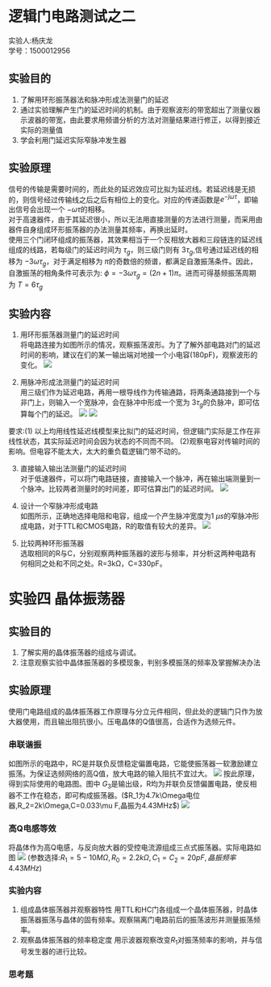 # 逻辑门电路测试之二
<div class="author"> 实验人:杨庆龙<br/>学号：1500012956
</div>

## 实验目的
1. 了解用环形振荡器法和脉冲形成法测量门的延迟
2. 通过实验理解产生门的延迟时间的机制。由于观察波形的带宽超出了测量仪器示波器的带宽，由此要求用频谱分析的方法对测量结果进行修正，以得到接近实际的测量值
3. 学会利用门延迟实际窄脉冲发生器

## 实验原理
信号的传输是需要时间的，而此处的延迟效应可比拟为延迟线。若延迟线是无损的，则信号经过传输线之后之后有相位上的变化。对应的传递函数是$e^{-j\omega\tau}$，即输出信号会出现一个 $-\omega\tau$的相移。<br/>
对于高速器件，由于其延迟很小，所以无法用直接测量的方法进行测量，而采用由器件自身组成环形振荡器的办法测量其频率，再换出延时。<br/>
使用三个门闭环组成的振荡器，其效果相当于一个反相放大器和三段链连的延迟线组成的线路，若每级门的延迟时间为 $\tau_g$，则三级门则有 $3\tau_g$,信号通过延迟线的相移为 $-3\omega\tau_g$，对于满足相移为 $\pi$的奇数倍的频谱，都满足自激振荡条件。因此，自激振荡的相角条件可表示为: $\phi=-3\omega\tau_g=(2n+1)\pi$。进而可得基频振荡周期为 $T=6\tau_g$<br/>

## 实验内容
1. 用环形振荡器测量门的延迟时间<br/>
将电路连接为如图所示的情况，观察振荡波形。为了了解外部电路对门的延迟时间的影响，建议在们的某一输出端对地接一个小电容(180pF)，观察波形的变化。
![](exm2photo/IMG_20170926_102800.jpg)

2. 用脉冲形成法测量门的延迟时间<br/>
用三级们作为延迟电路，再用一根导线作为传输通路，将两条通路接到一个与非门上，则输入一个宽脉冲，会在脉冲中形成一个宽为 $3\tau_g$的负脉冲，即可估算每个门的延迟。
![](exm2photo/IMG_20170926_102805.jpg)
![](exm2photo/IMG_20170926_102809.jpg)

要求:(1) 以上均用线性延迟线模型来比拟门的延迟时间，但逻辑门实际是工作在非线性状态，其实际延迟时间会因为状态的不同而不同。
(2)观察电容对传输时间的影响。但电容不能太大，太大的重负载逻辑门带不动的。

3. 直接输入输出法测量门的延迟时间<br/>
对于低速器件，可以将门电路链接，直接输入一个脉冲，再在输出端测量到一个脉冲。比较两者测量时的时间差，即可估算出门的延迟时间。
![](exm2photo/IMG_20170926_102815.jpg)

4. 设计一个窄脉冲形成电路<br/>
如图所示，正确地选择电阻和电容，组成一个产生脉冲宽度为1 $\mu s$的窄脉冲形成电路，对于TTL和CMOS电路，R的取值有较大的差异。
![](exm2photo/IMG_20170926_102820.jpg)

5. 比较两种环形振荡器<br/>
选取相同的R与C，分别观察两种振荡器的波形与频率，并分析这两种电路有何相同之处和不同之处。R=3kΩ，C=330pF。

# 实验四 晶体振荡器
## 实验目的
1. 了解实用的晶体振荡器的组成与调试。
2. 注意观察实验中晶体振荡器的多模现象，判别多模振荡的频率及掌握解决办法
## 实验原理
使用门电路组成的晶体振荡器工作原理与分立元件相同，但此处的逻辑门只作为放大器使用，而且输出阻抗很小。压电晶体的Q值很高，合适作为选频元件。

### 串联谐振
如图所示的电路中，RC是并联负反馈稳定偏置电路，它能使振荡器一软激励建立振荡。为保证选频网络的高Q值，放大电路的输入阻抗不宜过大。
![](exm2photo/IMG_20170926_102739.jpg)
按此原理，得到实际使用的电路图。图中 $G_3$是输出级，R均为并联负反馈偏置电路，使反相器不工作在稳态，即可构成振荡器。($R_1为4.7k\Omega电位器,R_2=2k\Omega,C=0.033\mu F,晶振为4.43MHz$)
![](exm2photo/IMG_20170926_102744.jpg)
### 高Q电感等效
将晶体作为高Q电感，与反向放大器的受控电流源组成三点式振荡器。实际电路如图
![](exm2photo/IMG_20170926_102751.jpg)
(参数选择:$R_1=5-10M\Omega,R_0=2.2k\Omega,C_1=C_2=20pF,晶振频率4.43MHz$)

### 实验内容
1. 组成晶体振荡器并观察器特性
用TTL和HC门各组成一个晶体振荡器，时晶体振荡器振荡与晶体的固有频率。观察隔离门电路前后的振荡波形并测量振荡频率。
2. 观察晶体振荡器的频率稳定度
用示波器观察改变$R_1$对振荡频率的影响，并与信号发生器的进行比较。
### 思考题
